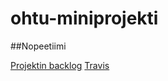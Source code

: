 # ohtu-miniprojekti
##Nopeetiimi

[Projektin backlog](https://docs.google.com/spreadsheets/d/1EB2T7uyCparEjprCJ88-f2S6ZnvXSeOPrIzwH-eVUJ4/edit#gid=1)
[Travis](https://travis-ci.org/MJL7068/ohtu-miniprojekti)
